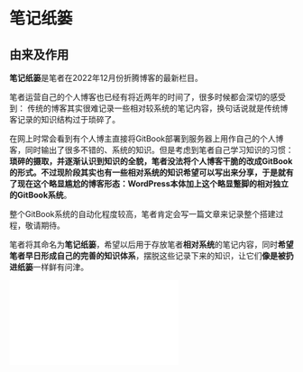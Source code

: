 # 笔记纸篓

## 由来及作用

**笔记纸篓**是笔者在2022年12月份折腾博客的最新栏目。

笔者运营自己的个人博客也已经有将近两年的时间了，很多时候都会深切的感受到：
传统的博客其实很难记录一些相对较系统的笔记内容，换句话说就是传统博客记录的知识结构过于琐碎了。

在网上时常会看到有个人博主直接将GitBook部署到服务器上用作自己的个人博客，同时输出了很多不错的、系统的知识。但是考虑到笔者自己学习知识的习惯：**琐碎的摄取，并逐渐认识到知识的全貌，**笔者没法将个人博客干脆的改成GitBook的形式。不过现阶段其实也有一些相对系统的知识希望可以写出来分享，于是就有了现在这个略显尴尬的博客形态：**WordPress本体**加上这个略显蹩脚的相对独立的**GitBook系统**。

整个GitBook系统的自动化程度较高，笔者肯定会写一篇文章来记录整个搭建过程，敬请期待。

笔者将其命名为**笔记纸篓**，希望以后用于存放笔者**相对系统**的笔记内容，同时**希望笔者早日形成自己的完善的知识体系**，摆脱这些记录下来的知识，让它们**像是被扔进纸篓**一样鲜有问津。

<iframe src="//player.bilibili.com/player.html?aid=474748432&bvid=BV1PK411m7X8&cid=877465067&page=1" scrolling="no" border="0" frameborder="no" framespacing="0" allowfullscreen="true"> </iframe>

